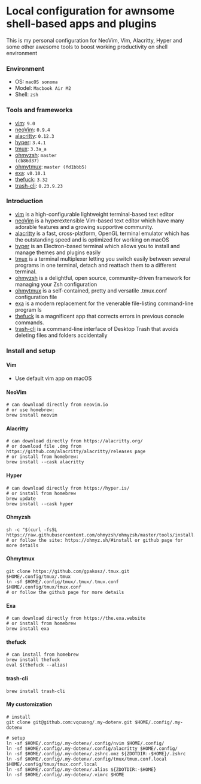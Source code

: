 # Local configuration for awnsome shell-based apps and plugins

This is my personal configuration for NeoVim, Vim, Alacritty, Hyper and some other awesome tools to boost working productivity on shell environment

### Environment

- OS: <code>macOS sonoma</code>
- Model: <code>Macbook Air M2</code>
- Shell: <code>zsh</code>

### Tools and frameworks

- [vim](https://www.vim.org/): <code>9.0</code>
- [neoVim](https://neovim.io/): <code>0.9.4</code>
- [alacritty](https://alacritty.org/): <code>0.12.3</code>
- [hyper](https://hyper.is/): <code>3.4.1</code>
- [tmux](https://github.com/tmux/tmux): <code>3.3a_a</code>
- [ohmyzsh](https://ohmyz.sh/): <code>master (cb86d37)</code>
- [ohmytmux](https://github.com/gpakosz/.tmux): <code>master (fd1bbb5)</code>
- [exa](https://the.exa.website/): <code>v0.10.1</code>
- [thefuck](https://github.com/nvbn/thefuck): <code>3.32</code>
- [trash-cli](https://github.com/andreafrancia/trash-cli): <code>0.23.9.23</code>

### Introduction
- [vim](https://www.vim.org/) is a high-configurable lightweight terminal-based text editor
- [neoVim](https://neovim.io/) is a hyperextensible Vim-based text editor which have many adorable features and a growing supportive community.
- [alacritty](https://alacritty.org/) is a fast, cross-platform, OpenGL terminal emulator which has the outstanding speed and is optimized for working on macOS
- [hyper](https://hyper.is/) is an Electron-based terminal which allows you to install and manage themes and plugins easily
- [tmux](https://github.com/tmux/tmux) is a terminal multiplexer letting you switch easily between several programs in one terminal, detach and reattach them to a different terminal.
- [ohmyzsh](https://ohmyz.sh/) is a delightful, open source, community-driven framework for managing your Zsh configuration
- [ohmytmux](https://github.com/gpakosz/.tmux) is a self-contained, pretty and versatile .tmux.conf configuration file
- [exa](https://the.exa.website/) is a modern replacement for the venerable file-listing command-line program ls
- [thefuck](https://github.com/nvbn/thefuck) is a magnificent app that corrects errors in previous console commands. 
- [trash-cli](https://github.com/andreafrancia/trash-cli) is a command-line interface of Desktop Trash that avoids deleting files and folders accidentally

### Install and setup

#### Vim

- Use default vim app on macOS

#### NeoVim

```
# can download directly from neovim.io
# or use homebrew:
brew install neovim
```

#### Alacritty

```
# can download directly from https://alacritty.org/
# or download file .dmg from https://github.com/alacritty/alacritty/releases page
# or install from homebrew:
brew install --cask alacritty
```

#### Hyper

```
# can download directly from https://hyper.is/
# or install from homebrew
brew update
brew install --cask hyper
```

#### Ohmyzsh

```
sh -c "$(curl -fsSL https://raw.githubusercontent.com/ohmyzsh/ohmyzsh/master/tools/install.sh)"
# or follow the site: https://ohmyz.sh/#install or github page for more details
```

#### Ohmytmux

```
git clone https://github.com/gpakosz/.tmux.git $HOME/.config/tmux/.tmux
ln -sf $HOME/.config/tmux/.tmux/.tmux.conf $HOME/.config/tmux/tmux.conf 
# or follow the github page for more details
```

#### Exa

```
# can download directly from https://the.exa.website
# or install from homebrew
brew install exa
```

#### thefuck

```
# can install from homebrew
brew install thefuck
eval $(thefuck --alias)
```

#### trash-cli
```
brew install trash-cli
```

#### My customization

```
# install
git clone git@github.com:vqcuong/.my-dotenv.git $HOME/.config/.my-dotenv

# setup
ln -sf $HOME/.config/.my-dotenv/.config/nvim $HOME/.config/
ln -sf $HOME/.config/.my-dotenv/.config/alacritty $HOME/.config/
ln -sf $HOME/.config/.my-dotenv/.zshrc.omz ${ZDOTDIR:-$HOME}/.zshrc
ln -sf $HOME/.config/.my-dotenv/.config/tmux/tmux.conf.local $HOME/.config/tmux/tmux.conf.local
ln -sf $HOME/.config/.my-dotenv/.alias ${ZDOTDIR:-$HOME} 
ln -sf $HOME/.config/.my-dotenv/.vimrc $HOME
```

